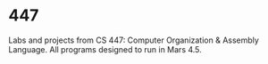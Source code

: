 # 447

Labs and projects from CS 447: Computer Organization & Assembly Language. All programs designed to run in Mars 4.5.

